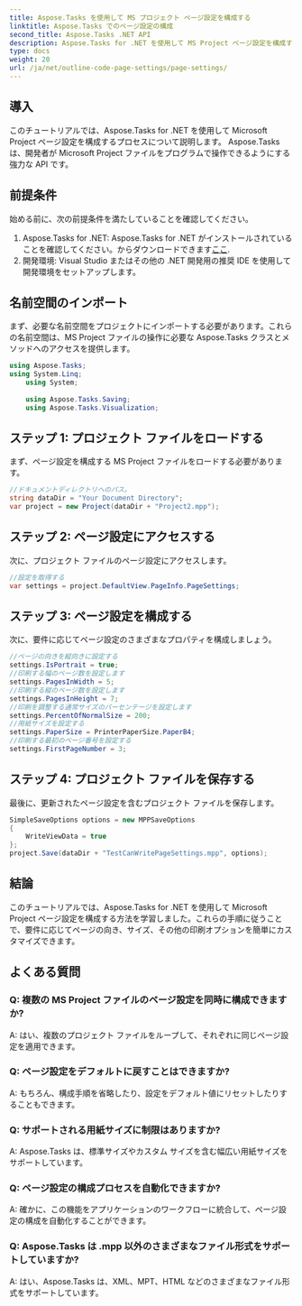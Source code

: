 ```yaml
---
title: Aspose.Tasks を使用して MS プロジェクト ページ設定を構成する
linktitle: Aspose.Tasks でのページ設定の構成
second_title: Aspose.Tasks .NET API
description: Aspose.Tasks for .NET を使用して MS Project ページ設定を構成する方法を学習します。簡単な手順で方向やサイズなどをカスタマイズします。
type: docs
weight: 20
url: /ja/net/outline-code-page-settings/page-settings/
---
```

## 導入
このチュートリアルでは、Aspose.Tasks for .NET を使用して Microsoft Project ページ設定を構成するプロセスについて説明します。 Aspose.Tasks は、開発者が Microsoft Project ファイルをプログラムで操作できるようにする強力な API です。
## 前提条件
始める前に、次の前提条件を満たしていることを確認してください。
1.  Aspose.Tasks for .NET: Aspose.Tasks for .NET がインストールされていることを確認してください。からダウンロードできます[ここ](https://releases.aspose.com/tasks/net/).
2. 開発環境: Visual Studio またはその他の .NET 開発用の推奨 IDE を使用して開発環境をセットアップします。

## 名前空間のインポート
まず、必要な名前空間をプロジェクトにインポートする必要があります。これらの名前空間は、MS Project ファイルの操作に必要な Aspose.Tasks クラスとメソッドへのアクセスを提供します。
```csharp
using Aspose.Tasks;
using System.Linq;
    using System;
    
    using Aspose.Tasks.Saving;
    using Aspose.Tasks.Visualization;
```
## ステップ 1: プロジェクト ファイルをロードする
まず、ページ設定を構成する MS Project ファイルをロードする必要があります。
```csharp
//ドキュメントディレクトリへのパス。
string dataDir = "Your Document Directory";
var project = new Project(dataDir + "Project2.mpp");
```
## ステップ 2: ページ設定にアクセスする
次に、プロジェクト ファイルのページ設定にアクセスします。
```csharp
//設定を取得する
var settings = project.DefaultView.PageInfo.PageSettings;
```
## ステップ 3: ページ設定を構成する
次に、要件に応じてページ設定のさまざまなプロパティを構成しましょう。
```csharp
//ページの向きを縦向きに設定する
settings.IsPortrait = true;
//印刷する幅のページ数を設定します
settings.PagesInWidth = 5;
//印刷する縦のページ数を設定します
settings.PagesInHeight = 7;
//印刷を調整する通常サイズのパーセンテージを設定します
settings.PercentOfNormalSize = 200;
//用紙サイズを設定する
settings.PaperSize = PrinterPaperSize.PaperB4;
//印刷する最初のページ番号を設定する
settings.FirstPageNumber = 3;
```
## ステップ 4: プロジェクト ファイルを保存する
最後に、更新されたページ設定を含むプロジェクト ファイルを保存します。
```csharp
SimpleSaveOptions options = new MPPSaveOptions
{
    WriteViewData = true
};
project.Save(dataDir + "TestCanWritePageSettings.mpp", options);
```

## 結論
このチュートリアルでは、Aspose.Tasks for .NET を使用して Microsoft Project ページ設定を構成する方法を学習しました。これらの手順に従うことで、要件に応じてページの向き、サイズ、その他の印刷オプションを簡単にカスタマイズできます。

## よくある質問
### Q: 複数の MS Project ファイルのページ設定を同時に構成できますか?
A: はい、複数のプロジェクト ファイルをループして、それぞれに同じページ設定を適用できます。
### Q: ページ設定をデフォルトに戻すことはできますか?
A: もちろん、構成手順を省略したり、設定をデフォルト値にリセットしたりすることもできます。
### Q: サポートされる用紙サイズに制限はありますか?
A: Aspose.Tasks は、標準サイズやカスタム サイズを含む幅広い用紙サイズをサポートしています。
### Q: ページ設定の構成プロセスを自動化できますか?
A: 確かに、この機能をアプリケーションのワークフローに統合して、ページ設定の構成を自動化することができます。
### Q: Aspose.Tasks は .mpp 以外のさまざまなファイル形式をサポートしていますか?
A: はい、Aspose.Tasks は、XML、MPT、HTML などのさまざまなファイル形式をサポートしています。